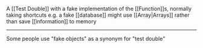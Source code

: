 A [[Test Double]] with a fake implementation of the [[Function]]s, normally taking shortcuts e.g. a fake [[database]] might use [[Array|Arrays]] rather than save [[information]] to memory

---

Some people use "fake objects" as a synonym for "test double"
